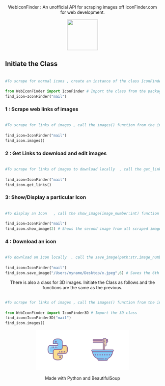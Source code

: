 

<p align="center">WebIconFinder : An unofficial  API for scraping images off IconFinder.com for web development.</p>
<div align="center">
<img src="https://uploads-ssl.webflow.com/5d9ba0eb5f6edb77992a99d0/5e1ef88d24ceb82897e14ec0_182503-512%20(1).png" style="border:1px solid white;" height="100" width="100">
</div>



## Initiate the Class  

```python

#To scrape for normal icons , create an instance of the class IconFinder with the name of the image to search  , for example :

from WebIconFinder import IconFinder # Import the class from the package
find_icon=IconFinder("mail")
```

###  1 : Scrape web links of images

```python

#To scrape for links of images , call the images() function from the initialized class , for example : 

find_icon=IconFinder("mail")
find_icon.images()
```

###  2 : Get Links to download and edit images

```python

#To scrape for links of images to download locally  , call the get_links() function from the initialized class , for example : 

find_icon=IconFinder("mail")
find_icon.get_links()
```

###  3: Show/Display a particular Icon

```python

#To display an Icon   , call the show_image(image_number:int) function from the initialized class , for example : 

find_icon=IconFinder("mail")
find_icon.show_image(2) # Shows the second image from all scraped images
```

###  4 : Download an icon

```python

#To download an icon locally  , call the save_image(path:str,image_number:int) function from the initialized class , for example : 

find_icon=IconFinder("mail")
find_icon.save_image("/Users/myname/Desktop/x.jpeg",6) # Saves the 6th image in the Desktop as x.jpeg
```

<p align="center">There is also a class for 3D images. Initiate the Class as follows and the functions are the same as the previous.</p>

```python

#To scrape for links of images , call the images() function from the initialized class , for example : 

from WebIconFinder import IconFinder3D # Import the 3D class
find_icon=IconFinder3D("mail")
find_icon.images()
```

<div align="center">
<img src="bs4.png" style="border:1px solid white;" height="130" width="300">
  <p align="center">Made with Python and BeautifulSoup</p>
</div>
